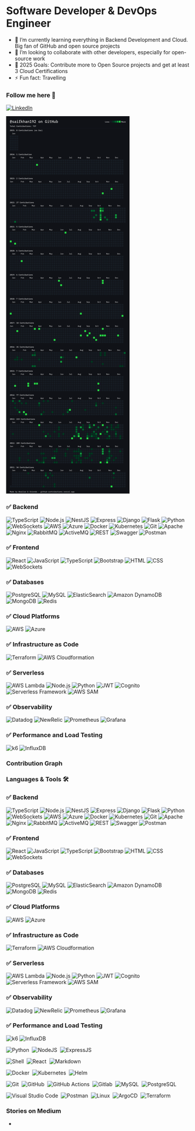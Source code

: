 # Software Developer & DevOps Engineer

- 🌱 I’m currently learning everything in Backend Development and Cloud. Big fan of GitHub and open source projects
- 👯 I’m looking to collaborate with other developers, especially for open-source work
- 🥅 2025 Goals: Contribute more to Open Source projects and get at least 3 Cloud Certifications
- ⚡ Fun fact: Travelling

### Follow me here 🤝
<a href="https://www.linkedin.com/in/saifullah-khan-02318086/" target="_blank"><img alt="LinkedIn" src="https://img.shields.io/badge/linkedin-%230077B5.svg?&style=for-the-badge&logo=linkedin&logoColor=white" /></a>

<img alt="contributions" src="./contributions.png" />

### ✅ Backend
![TypeScript](https://img.shields.io/badge/-TypeScript-05122A?style=flat&logo=typescript)
![Node.js](https://img.shields.io/badge/-Node.js-05122A?style=flat&logo=node.js)
![NestJS](https://img.shields.io/badge/-NestJS-05122A?style=flat&logo=nestjs)
![Express](https://img.shields.io/badge/-Express-05122A?style=flat&logo=express)
![Django](https://img.shields.io/badge/-Django-05122A?style=flat&logo=django)
![Flask](https://img.shields.io/badge/-Flask-05122A?style=flat&logo=flask)
![Python](https://img.shields.io/badge/-Python-05122A?style=flat&logo=python)
![WebSockets](https://img.shields.io/badge/-WebSockets-05122A?style=flat&logo=websockets)
![AWS](https://img.shields.io/badge/-AWS-05122A?style=flat&logo=amazonaws)
![Azure](https://img.shields.io/badge/-Azure-05122A?style=flat&logo=microsoft-azure)
![Docker](https://img.shields.io/badge/-Docker-05122A?style=flat&logo=docker)
![Kubernetes](https://img.shields.io/badge/-Kubernetes-05122A?style=flat&logo=kubernetes)
![Git](https://img.shields.io/badge/-Git-05122A?style=flat&logo=git)
![Apache](https://img.shields.io/badge/-Apache-05122A?style=flat&logo=apache)
![Nginx](https://img.shields.io/badge/-Nginx-05122A?style=flat&logo=nginx)
![RabbitMQ](https://img.shields.io/badge/-RabbitMQ-05122A?style=flat&logo=rabbitmq)
![ActiveMQ](https://img.shields.io/badge/-ActiveMQ-05122A?style=flat&logo=apache)
![REST](https://img.shields.io/badge/-REST-05122A?style=flat&logo=rest)
![Swagger](https://img.shields.io/badge/-Swagger-05122A?style=flat&logo=swagger)
![Postman](https://img.shields.io/badge/-Postman-05122A?style=flat&logo=postman)

### ✅ Frontend
![React](https://img.shields.io/badge/-React-05122A?style=flat&logo=react)
![JavaScript](https://img.shields.io/badge/-JavaScript-05122A?style=flat&logo=javascript)
![TypeScript](https://img.shields.io/badge/-TypeScript-05122A?style=flat&logo=typescript)
![Bootstrap](https://img.shields.io/badge/-Bootstrap-05122A?style=flat&logo=bootstrap)
![HTML](https://img.shields.io/badge/-HTML-05122A?style=flat&logo=html5)
![CSS](https://img.shields.io/badge/-CSS-05122A?style=flat&logo=css3)
![WebSockets](https://img.shields.io/badge/-WebSockets-05122A?style=flat&logo=websockets)

### ✅ Databases
![PostgreSQL](https://img.shields.io/badge/-PostgreSQL-05122A?style=flat&logo=postgresql)
![MySQL](https://img.shields.io/badge/-MySQL-05122A?style=flat&logo=mysql)
![ElasticSearch](https://img.shields.io/badge/-ElasticSearch-05122A?style=flat&logo=elasticsearch)
![Amazon DynamoDB](https://img.shields.io/badge/-Amazon_DynamoDB-05122A?style=flat&logo=amazon-dynamodb)
![MongoDB](https://img.shields.io/badge/-MongoDB-05122A?style=flat&logo=mongodb)
![Redis](https://img.shields.io/badge/-Redis-05122A?style=flat&logo=redis)

### ✅ Cloud Platforms
![AWS](https://img.shields.io/badge/-AWS-05122A?style=flat&logo=amazonaws)
![Azure](https://img.shields.io/badge/-Azure-05122A?style=flat&logo=microsoft-azure)

### ✅ Infrastructure as Code
![Terraform](https://img.shields.io/badge/-Terraform-05122A?style=flat&logo=terraform)
![AWS Cloudformation](https://img.shields.io/badge/-AWS_Cloudformation-05122A?style=flat&logo=amazon)

### ✅ Serverless
![AWS Lambda](https://img.shields.io/badge/-AWS_Lambda-05122A?style=flat&logo=amazon-lambda)
![Node.js](https://img.shields.io/badge/-Node.js-05122A?style=flat&logo=node.js)
![Python](https://img.shields.io/badge/-Python-05122A?style=flat&logo=python)
![JWT](https://img.shields.io/badge/-JWT-05122A?style=flat&logo=json-web-tokens)
![Cognito](https://img.shields.io/badge/-Cognito-05122A?style=flat&logo=amazonaws)
![Serverless Framework](https://img.shields.io/badge/-Serverless_Framework-05122A?style=flat&logo=serverless)
![AWS SAM](https://img.shields.io/badge/-AWS_SAM-05122A?style=flat&logo=amazon-aws)

### ✅ Observability
![Datadog](https://img.shields.io/badge/-Datadog-05122A?style=flat&logo=datadog)
![NewRelic](https://img.shields.io/badge/-NewRelic-05122A?style=flat&logo=newrelic)
![Prometheus](https://img.shields.io/badge/-Prometheus-05122A?style=flat&logo=prometheus)
![Grafana](https://img.shields.io/badge/-Grafana-05122A?style=flat&logo=grafana)

### ✅ Performance and Load Testing
![k6](https://img.shields.io/badge/-k6-05122A?style=flat&logo=k6)
![InfluxDB](https://img.shields.io/badge/-InfluxDB-05122A?style=flat&logo=influxdb)

### Contribution Graph


### Languages & Tools 🛠

### ✅ Backend
![TypeScript](https://img.shields.io/badge/-TypeScript-05122A?style=flat&logo=typescript)
![Node.js](https://img.shields.io/badge/-Node.js-05122A?style=flat&logo=node.js)
![NestJS](https://img.shields.io/badge/-NestJS-05122A?style=flat&logo=nestjs)
![Express](https://img.shields.io/badge/-Express-05122A?style=flat&logo=express)
![Django](https://img.shields.io/badge/-Django-05122A?style=flat&logo=django)
![Flask](https://img.shields.io/badge/-Flask-05122A?style=flat&logo=flask)
![Python](https://img.shields.io/badge/-Python-05122A?style=flat&logo=python)
![WebSockets](https://img.shields.io/badge/-WebSockets-05122A?style=flat&logo=websockets)
![AWS](https://img.shields.io/badge/-AWS-05122A?style=flat&logo=amazonaws)
![Azure](https://img.shields.io/badge/-Azure-05122A?style=flat&logo=microsoft-azure)
![Docker](https://img.shields.io/badge/-Docker-05122A?style=flat&logo=docker)
![Kubernetes](https://img.shields.io/badge/-Kubernetes-05122A?style=flat&logo=kubernetes)
![Git](https://img.shields.io/badge/-Git-05122A?style=flat&logo=git)
![Apache](https://img.shields.io/badge/-Apache-05122A?style=flat&logo=apache)
![Nginx](https://img.shields.io/badge/-Nginx-05122A?style=flat&logo=nginx)
![RabbitMQ](https://img.shields.io/badge/-RabbitMQ-05122A?style=flat&logo=rabbitmq)
![ActiveMQ](https://img.shields.io/badge/-ActiveMQ-05122A?style=flat&logo=apache)
![REST](https://img.shields.io/badge/-REST-05122A?style=flat&logo=rest)
![Swagger](https://img.shields.io/badge/-Swagger-05122A?style=flat&logo=swagger)
![Postman](https://img.shields.io/badge/-Postman-05122A?style=flat&logo=postman)

### ✅ Frontend
![React](https://img.shields.io/badge/-React-05122A?style=flat&logo=react)
![JavaScript](https://img.shields.io/badge/-JavaScript-05122A?style=flat&logo=javascript)
![TypeScript](https://img.shields.io/badge/-TypeScript-05122A?style=flat&logo=typescript)
![Bootstrap](https://img.shields.io/badge/-Bootstrap-05122A?style=flat&logo=bootstrap)
![HTML](https://img.shields.io/badge/-HTML-05122A?style=flat&logo=html5)
![CSS](https://img.shields.io/badge/-CSS-05122A?style=flat&logo=css3)
![WebSockets](https://img.shields.io/badge/-WebSockets-05122A?style=flat&logo=websockets)

### ✅ Databases
![PostgreSQL](https://img.shields.io/badge/-PostgreSQL-05122A?style=flat&logo=postgresql)
![MySQL](https://img.shields.io/badge/-MySQL-05122A?style=flat&logo=mysql)
![ElasticSearch](https://img.shields.io/badge/-ElasticSearch-05122A?style=flat&logo=elasticsearch)
![Amazon DynamoDB](https://img.shields.io/badge/-Amazon_DynamoDB-05122A?style=flat&logo=amazon-dynamodb)
![MongoDB](https://img.shields.io/badge/-MongoDB-05122A?style=flat&logo=mongodb)
![Redis](https://img.shields.io/badge/-Redis-05122A?style=flat&logo=redis)

### ✅ Cloud Platforms
![AWS](https://img.shields.io/badge/-AWS-05122A?style=flat&logo=amazonaws)
![Azure](https://img.shields.io/badge/-Azure-05122A?style=flat&logo=microsoft-azure)

### ✅ Infrastructure as Code
![Terraform](https://img.shields.io/badge/-Terraform-05122A?style=flat&logo=terraform)
![AWS Cloudformation](https://img.shields.io/badge/-AWS_Cloudformation-05122A?style=flat&logo=amazon)

### ✅ Serverless
![AWS Lambda](https://img.shields.io/badge/-AWS_Lambda-05122A?style=flat&logo=amazon-lambda)
![Node.js](https://img.shields.io/badge/-Node.js-05122A?style=flat&logo=node.js)
![Python](https://img.shields.io/badge/-Python-05122A?style=flat&logo=python)
![JWT](https://img.shields.io/badge/-JWT-05122A?style=flat&logo=json-web-tokens)
![Cognito](https://img.shields.io/badge/-Cognito-05122A?style=flat&logo=amazonaws)
![Serverless Framework](https://img.shields.io/badge/-Serverless_Framework-05122A?style=flat&logo=serverless)
![AWS SAM](https://img.shields.io/badge/-AWS_SAM-05122A?style=flat&logo=amazon-aws)

### ✅ Observability
![Datadog](https://img.shields.io/badge/-Datadog-05122A?style=flat&logo=datadog)
![NewRelic](https://img.shields.io/badge/-NewRelic-05122A?style=flat&logo=newrelic)
![Prometheus](https://img.shields.io/badge/-Prometheus-05122A?style=flat&logo=prometheus)
![Grafana](https://img.shields.io/badge/-Grafana-05122A?style=flat&logo=grafana)

### ✅ Performance and Load Testing
![k6](https://img.shields.io/badge/-k6-05122A?style=flat&logo=k6)
![InfluxDB](https://img.shields.io/badge/-InfluxDB-05122A?style=flat&logo=influxdb)


![Python](https://img.shields.io/badge/-Python-05122A?style=flat&logo=python)&nbsp;
![NodeJS](https://img.shields.io/badge/node.js-339933?style=flat&logo=NodeJS)&nbsp;
![ExpressJS](https://img.shields.io/badge/express.js-000000?style=flat&logo=ExpressJS)&nbsp;

![Shell](https://img.shields.io/badge/Shell-05122A?style=flat&logo=gnu-bash&logoColor=white)&nbsp;
![React](https://img.shields.io/badge/-React-05122A?style=flat&logo=react)&nbsp;
![Markdown](https://img.shields.io/badge/-Markdown-05122A?style=flat&logo=markdown)&nbsp;

![Docker](https://img.shields.io/badge/-Docker-05122A?style=flat&logo=docker)&nbsp;
![Kubernetes](https://img.shields.io/badge/-Kubernetes-05122A?style=flat&logo=kubernetes)&nbsp;
![Helm](https://img.shields.io/badge/-Helm-05122A?style=flat&logo=helm)&nbsp;

![Git](https://img.shields.io/badge/-Git-05122A?style=flat&logo=git)&nbsp;
![GitHub](https://img.shields.io/badge/-GitHub-05122A?style=flat&logo=github)&nbsp;
![GitHub Actions](https://img.shields.io/badge/GitHub%20Actions%20-05122A?style=flat&logo=github-actions&logoColor=white)&nbsp;
![Gitlab](https://img.shields.io/badge/-Gitlab-05122A?style=flat&logo=gitlab)&nbsp;
![MySQL](https://img.shields.io/badge/-MySQL-05122A?style=flat&logo=mysql&logoColor=white)&nbsp;
![PostgreSQL](https://img.shields.io/badge/-PostgreSQL-05122A?style=flat&logo=postgresql)&nbsp;

![Visual Studio Code](https://img.shields.io/badge/-Visual%20Studio%20Code-05122A?style=flat&logo=visual-studio-code&logoColor=007ACC)&nbsp;
![Postman](https://img.shields.io/badge/-Postman-05122A?style=flat&logo=postman)&nbsp;
![Linux](https://img.shields.io/badge/-Linux-05122A?style=flat&logo=linux&logoColor=white)&nbsp;
![ArgoCD](https://img.shields.io/badge/-ArgoCD-05122A?style=flat&logo=ArgoCD&logoColor=yellow)&nbsp;
![Terraform](https://img.shields.io/badge/-Terraform-05122A?style=flat&logo=terraform)&nbsp;


### Stories on Medium
 - 
